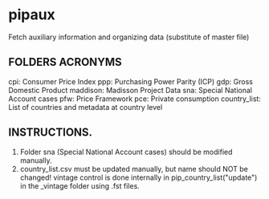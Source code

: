 # pipaux
Fetch auxiliary information and organizing data (substitute of master file)

## FOLDERS ACRONYMS
cpi:           Consumer Price Index
ppp:           Purchasing Power Parity (ICP) 
gdp:           Gross Domestic Product
maddison:      Madisson Project Data
sna:           Special National Account cases
pfw:           Price Framework
pce:           Private consumption
country_list:  List of countries and metadata at country level


## INSTRUCTIONS.
1. Folder sna (Special National Account cases) should be modified manually. 
2. country_list.csv must be updated manually, but name should NOT be changed! vintage control is done internally in pip_country_list("update") in the _vintage folder using .fst files. 
